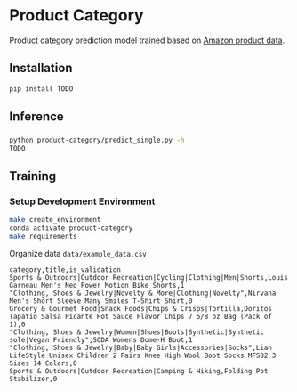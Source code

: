 # Product Category
Product category prediction model trained based on [Amazon product data](http://jmcauley.ucsd.edu/data/amazon/).

## Installation
```Bash
pip install TODO
```
## Inference
###
```Bash
python product-category/predict_single.py -h
TODO
```

## Training
### Setup Development Environment
```Bash
make create_environment
conda activate product-category
make requirements
```

Organize data `data/example_data.csv`
```
category,title,is_validation
Sports & Outdoors|Outdoor Recreation|Cycling|Clothing|Men|Shorts,Louis Garneau Men's Neo Power Motion Bike Shorts,1
"Clothing, Shoes & Jewelry|Novelty & More|Clothing|Novelty",Nirvana Men's Short Sleeve Many Smiles T-Shirt Shirt,0
Grocery & Gourmet Food|Snack Foods|Chips & Crisps|Tortilla,Doritos Tapatio Salsa Picante Hot Sauce Flavor Chips 7 5/8 oz Bag (Pack of 1),0
"Clothing, Shoes & Jewelry|Women|Shoes|Boots|Synthetic|Synthetic sole|Vegan Friendly",SODA Womens Dome-H Boot,1
"Clothing, Shoes & Jewelry|Baby|Baby Girls|Accessories|Socks",Lian LifeStyle Unisex Children 2 Pairs Knee High Wool Boot Socks MFS02 3 Sizes 14 Colors,0
Sports & Outdoors|Outdoor Recreation|Camping & Hiking,Folding Pot Stabilizer,0
```
